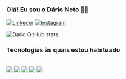 
### Olá! Eu sou o Dário Neto 👋✨

[![Linkedin](https://img.shields.io/badge/LinkedIn-0077B5?style=for-the-badge&logo=linkedin&logoColor=white)](https://www.linkedin.com/in/d%C3%A1rio-neto-82b62b253/)
[![Instagram](https://img.shields.io/badge/Instagram-E4405F?style=for-the-badge&logo=instagram&logoColor=white)](https://www.instagram.com/dario_uneto/)

![Dario GitHub stats](https://github-readme-stats.vercel.app/api?username=DarioNet0&show_icons=true&theme=dark)

### Tecnologias às quais estou habituado
<div style="display: inline_block"><br>
    <img src="https://img.shields.io/badge/HTML5-E34F26?style=for-the-badge&logo=html5&logoColor=white">
    <img src="https://img.shields.io/badge/CSS3-1572B6?style=for-the-badge&logo=css3&logoColor=white">
    <img src="https://img.shields.io/badge/C%23-239120?style=for-the-badge&logo=c-sharp&logoColor=white">
    <img src="https://img.shields.io/badge/JavaScript-F7DF1E?style=for-the-badge&logo=javascript&logoColor=black">
    <img src="https://img.shields.io/badge/Microsoft_SQL_Server-CC2927?style=for-the-badge&logo=microsoft-sql-server&logoColor=white">
</div><br>

